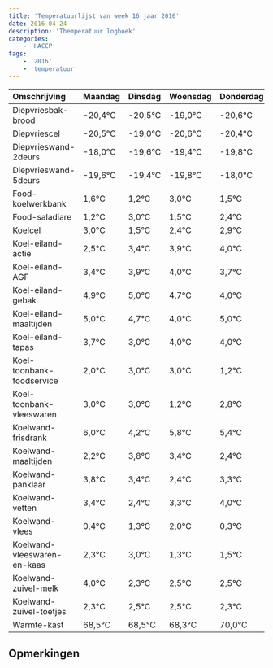 ```yaml
---
title: 'Temperatuurlijst van week 16 jaar 2016'
date: 2016-04-24
description: 'Themperatuur logboek'
categories:
    - 'HACCP'
tags:
    - '2016'
    - 'temperatuur'
---
```

|Omschrijving|Maandag|Dinsdag|Woensdag|Donderdag|Vrijdag|Zaterdag|Zondag|
|:---|:---|:---|:---|:---|:---|:---|:---|
|Diepvriesbak-brood|-20,4°C|-20,5°C|-19,0°C|-20,6°C|-20,4°C|-20,8°C|-19,0°C|
|Diepvriescel|-20,5°C|-19,0°C|-20,6°C|-20,4°C|-20,8°C|-19,0°C|-20,5°C|
|Diepvrieswand-2deurs|-18,0°C|-19,6°C|-19,4°C|-19,8°C|-18,0°C|-19,5°C|-18,6°C|
|Diepvrieswand-5deurs|-19,6°C|-19,4°C|-19,8°C|-18,0°C|-19,5°C|-18,6°C|-18,1°C|
|Food-koelwerkbank|1,6°C|1,2°C|3,0°C|1,5°C|2,4°C|2,9°C|3,0°C|
|Food-saladiare|1,2°C|3,0°C|1,5°C|2,4°C|2,9°C|3,0°C|2,7°C|
|Koelcel|3,0°C|1,5°C|2,4°C|2,9°C|3,0°C|2,7°C|2,0°C|
|Koel-eiland-actie|2,5°C|3,4°C|3,9°C|4,0°C|3,7°C|3,0°C|4,0°C|
|Koel-eiland-AGF|3,4°C|3,9°C|4,0°C|3,7°C|3,0°C|4,0°C|4,0°C|
|Koel-eiland-gebak|4,9°C|5,0°C|4,7°C|4,0°C|5,0°C|5,0°C|3,2°C|
|Koel-eiland-maaltijden|5,0°C|4,7°C|4,0°C|5,0°C|5,0°C|3,2°C|4,8°C|
|Koel-eiland-tapas|3,7°C|3,0°C|4,0°C|4,0°C|2,2°C|3,8°C|3,4°C|
|Koel-toonbank-foodservice|2,0°C|3,0°C|3,0°C|1,2°C|2,8°C|2,4°C|1,4°C|
|Koel-toonbank-vleeswaren|3,0°C|3,0°C|1,2°C|2,8°C|2,4°C|1,4°C|2,3°C|
|Koelwand-frisdrank|6,0°C|4,2°C|5,8°C|5,4°C|4,4°C|5,3°C|6,0°C|
|Koelwand-maaltijden|2,2°C|3,8°C|3,4°C|2,4°C|3,3°C|4,0°C|2,3°C|
|Koelwand-panklaar|3,8°C|3,4°C|2,4°C|3,3°C|4,0°C|2,3°C|2,5°C|
|Koelwand-vetten|3,4°C|2,4°C|3,3°C|4,0°C|2,3°C|2,5°C|2,5°C|
|Koelwand-vlees|0,4°C|1,3°C|2,0°C|0,3°C|0,5°C|0,5°C|0,3°C|
|Koelwand-vleeswaren-en-kaas|2,3°C|3,0°C|1,3°C|1,5°C|1,5°C|1,3°C|3,0°C|
|Koelwand-zuivel-melk|4,0°C|2,3°C|2,5°C|2,5°C|2,3°C|4,0°C|4,0°C|
|Koelwand-zuivel-toetjes|2,3°C|2,5°C|2,5°C|2,3°C|4,0°C|4,0°C|3,3°C|
|Warmte-kast|68,5°C|68,5°C|68,3°C|70,0°C|70,0°C|69,3°C|68,4°C|

## Opmerkingen


